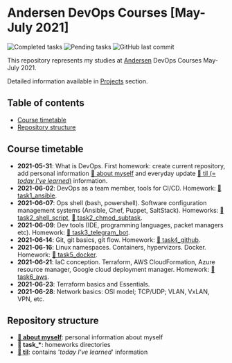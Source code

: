 # Andersen DevOps Courses [May-July 2021]

![Completed tasks](https://img.shields.io/github/issues-closed-raw/mariohs22/andersen-devops-course?color=success&label=Completed%20tasks)
![Pending tasks](https://img.shields.io/github/issues/mariohs22/andersen-devops-course?label=Pending%20tasks)
![GitHub last commit](https://img.shields.io/github/last-commit/mariohs22/andersen-devops-course)

This repository represents my studies at [Andersen](https://www.andersenlab.com) DevOps Courses May-July 2021.

Detailed information available in [Projects](https://github.com/mariohs22/andersen-devops-course/projects/2) section.

## Table of contents

- [Course timetable](#course-timetable)
- [Repository structure](#repository-structure)

## Course timetable

- **2021-05-31**: What is DevOps. First homework: create current repository, add personal information [📁 about myself](./about_myself) and everyday update [📁 til (= _today I've learned_)](./til) information.
- **2021-06-02**: DevOps as a team member, tools for CI/CD. Homework: [📁 task1_ansible](./task1_ansible).
- **2021-06-07**: Ops shell (bash, powershell). Software configuration management systems (Ansible, Chef, Puppet, SaltStack). Homeworks: [📁 task2_shell_script](./task2_shell_script), [📁 task2_chmod_subtask](./task2_chmod_subtask).
- **2021-06-09**: Dev tools (IDE, programming languages, packet managers etc). Homework: [📁 task3_telegram_bot](./task3_telegram_bot).
- **2021-06-14**: Git, git basics, git flow. Homework: [📁 task4_github](./task4_github).
- **2021-06-16**: Linux namespaces. Containers, hypervizors. Docker. Homework: [📁 task5_docker](./task5_docker).
- **2021-06-21**: IaC conception. Terraform, AWS CloudFormation, Azure resource manager, Google cloud deployment manager. Homework: [📁 task6_aws](./task6_aws).
- **2021-06-23**: Terraform basics and Essentials.
- **2021-06-28**: Network basics: OSI model; TCP/UDP; VLAN, VxLAN, VPN, etc.

## Repository structure

- [**📁 about myself**](./about_myself): personal information about myself
- **📁 task\_\***: homeworks directories
- [**📁 til**](./til): contains '_today I've learned_' information
